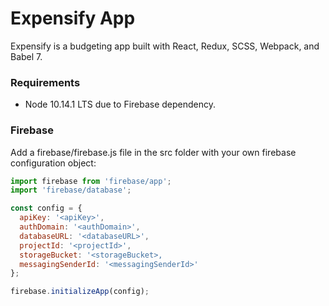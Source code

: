 # Expensify App

Expensify is a budgeting app built with React, Redux, SCSS, Webpack, and Babel 7.

### Requirements

- Node 10.14.1 LTS due to Firebase dependency.

### Firebase

Add a firebase/firebase.js file in the src folder with your own firebase configuration object:

```firebase.js
import firebase from 'firebase/app';
import 'firebase/database';

const config = {
  apiKey: '<apiKey>',
  authDomain: '<authDomain>',
  databaseURL: '<databaseURL>',
  projectId: '<projectId>',
  storageBucket: '<storageBucket>,
  messagingSenderId: '<messagingSenderId>'
};

firebase.initializeApp(config);
```
